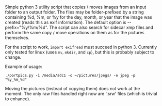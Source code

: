 Simple python 3 utility script that copies / moves images from an input
folder to an output folder. The files may be folder-prefixed by a string
containing %d, %m, or %y for the day, month, or year that the image was
created (reads this as exif information). The default option is
--prefix="%y/%m/%d". The script can also search for sidecar xmp files and
perform the same copy / move operations on them as for the pictures
themselves.

For the script to work, `import exifread` must succeed in python 3.
Currently only tested for linux (uses `mv`, `mkdir`, and `cp`), but
this is probably subject to change.

Example of usage:
```
./portpics.py -i /media/sdc1 -o ~/pictures/jpegs/ -e jpeg -p "%y_%m_%d"
```

Moving the pictures (instead of copying them) does not work at the moment.
The only raw files handled right now are '.srw' files (which is trivial to
enhance).
